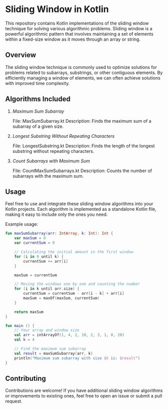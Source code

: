 # Sliding Window in Kotlin
This repository contains Kotlin implementations of the sliding window technique for solving various algorithmic problems. Sliding window is a powerful algorithmic pattern that involves maintaining a set of elements within a fixed-size window as it moves through an array or string.

## Overview
The sliding window technique is commonly used to optimize solutions for problems related to subarrays, substrings, or other contiguous elements. By efficiently managing a window of elements, we can often achieve solutions with improved time complexity.

## Algorithms Included
1. *Maximum Sum Subarray*

    File: MaxSumSubarray.kt
    Description: Finds the maximum sum of a subarray of a given size.

2. *Longest Substring Without Repeating Characters*

    File: LongestSubstring.kt
    Description: Finds the length of the longest substring without repeating characters.

3. *Count Subarrays with Maximum Sum*

   File: CountMaxSumSubarrays.kt
   Description: Counts the number of subarrays with the maximum sum.

## Usage
Feel free to use and integrate these sliding window algorithms into your Kotlin projects. Each algorithm is implemented as a standalone Kotlin file, making it easy to include only the ones you need.

Example usage:

```kotlin
fun maxSumSubarray(arr: IntArray, k: Int): Int {
    var maxSum = 0
    var currentSum = 0

    // Calculating the initial amount in the first window
    for (i in 0 until k) {
        currentSum += arr[i]
    }

    maxSum = currentSum

    // Moving the windows one by one and counting the number
    for (i in k until arr.size) {
        currentSum = currentSum - arr[i - k] + arr[i]
        maxSum = maxOf(maxSum, currentSum)
    }

    return maxSum
}

fun main () {
    // Your array and window size
    val arr = intArrayOf(1, 4, 2, 10, 2, 3, 1, 0, 20)
    val k = 4

    // Find the maximum sum subarray
    val result = maxSumSubarray(arr, k)
    println("Maximum sum subarray with size $k is: $result")    
}

```

## Contributing
Contributions are welcome! If you have additional sliding window algorithms or improvements to existing ones, feel free to open an issue or submit a pull request.